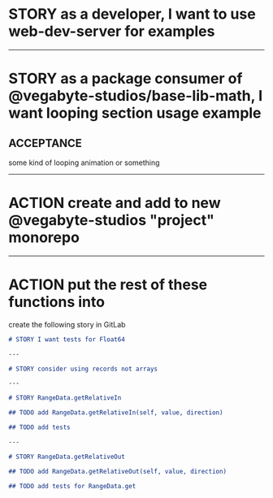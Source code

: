 # STORY as a developer, I want to use web-dev-server for examples

---

# STORY as a package consumer of @vegabyte-studios/base-lib-math, I want looping section usage example

## ACCEPTANCE

some kind of looping animation or something

---

# ACTION create and add to new @vegabyte-studios "project" monorepo

---

# ACTION put the rest of these functions into

create the following story in GitLab

```markdown
# STORY I want tests for Float64

---

# STORY consider using records not arrays

---

# STORY RangeData.getRelativeIn

## TODO add RangeData.getRelativeIn(self, value, direction)

## TODO add tests

---

# STORY RangeData.getRelativeOut

## TODO add RangeData.getRelativeOut(self, value, direction)

## TODO add tests for RangeData.get
```
